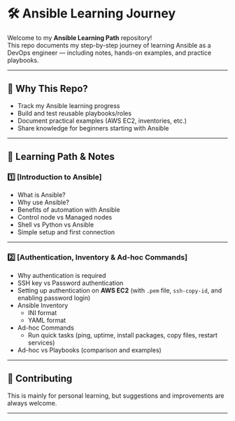 
# 🛠️ Ansible Learning Journey

Welcome to my **Ansible Learning Path** repository!  
This repo documents my step-by-step journey of learning Ansible as a DevOps engineer — including notes, hands-on examples, and practice playbooks.  

---

## 📌 Why This Repo?
- Track my Ansible learning progress  
- Build and test reusable playbooks/roles  
- Document practical examples (AWS EC2, inventories, etc.)  
- Share knowledge for beginners starting with Ansible  

---

## 🚀 Learning Path & Notes

### 1️⃣ [Introduction to Ansible]
- What is Ansible?  
- Why use Ansible?  
- Benefits of automation with Ansible  
- Control node vs Managed nodes  
- Shell vs Python vs Ansible  
- Simple setup and first connection  

---

### 2️⃣ [Authentication, Inventory & Ad-hoc Commands]
- Why authentication is required  
- SSH key vs Password authentication  
- Setting up authentication on **AWS EC2** (with `.pem` file, `ssh-copy-id`, and enabling password login)  
- Ansible Inventory  
  - INI format  
  - YAML format  
- Ad-hoc Commands  
  - Run quick tasks (ping, uptime, install packages, copy files, restart services)  
- Ad-hoc vs Playbooks (comparison and examples)  

---

## 🙌 Contributing
This is mainly for personal learning, but suggestions and improvements are always welcome.  

---

